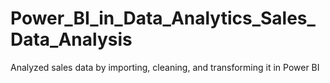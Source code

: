 # Power_BI_in_Data_Analytics_Sales_Data_Analysis
Analyzed sales data by importing, cleaning, and transforming it in Power BI
